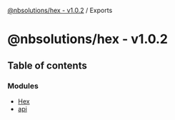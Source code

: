 [@nbsolutions/hex - v1.0.2](README.md) / Exports

# @nbsolutions/hex - v1.0.2

## Table of contents

### Modules

- [Hex](modules/hex.md)
- [api](modules/api.md)
